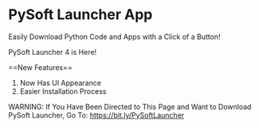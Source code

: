 # PySoft Launcher App
Easily Download Python Code and Apps with a Click of a Button!


PySoft Launcher 4 is Here!

==New Features==

1. Now Has UI Appearance
2. Easier Installation Process

WARNING:
If You Have Been Directed to This Page and Want to Download PySoft Launcher, Go To: https://bit.ly/PySoftLauncher

